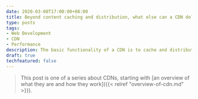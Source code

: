 ```yaml
---
date: 2020-03-08T17:00:00+08:00
title: Beyond content caching and distribution, what else can a CDN do?
type: posts
tags:
- Web Development
- CDN
- Performance
description: The basic functionality of a CDN is to cache and distribute content, but many CDN providers bundle advanced features together with their service
draft: true
techfeatured: false
---
```

> This post is one of a series about CDNs, starting with [an overview of what they are and how they work]({{< relref "overview-of-cdn.md" >}}).

